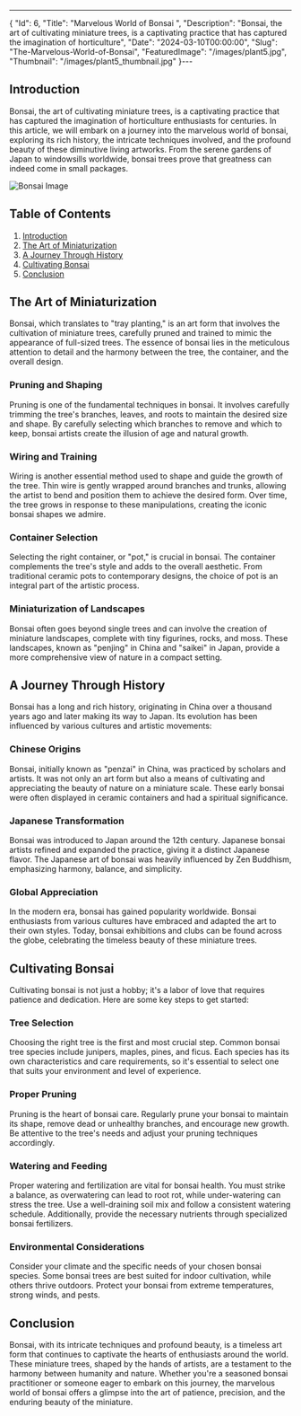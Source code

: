 ---
{
  "Id": 6,
  "Title": "Marvelous World of Bonsai ",
  "Description": "Bonsai, the art of cultivating miniature trees, is a captivating practice that has captured the imagination of horticulture",
  "Date": "2024-03-10T00:00:00",
  "Slug": "The-Marvelous-World-of-Bonsai",
  "FeaturedImage": "/images/plant5.jpg",
  "Thumbnail": "/images/plant5_thumbnail.jpg"
}---

<h2 id="introduction"> Introduction</h2>
Bonsai, the art of cultivating miniature trees, is a captivating practice that has captured the imagination of horticulture enthusiasts for centuries. In this article, we will embark on a journey into the marvelous world of bonsai, exploring its rich history, the intricate techniques involved, and the profound beauty of these diminutive living artworks. From the serene gardens of Japan to windowsills worldwide, bonsai trees prove that greatness can indeed come in small packages.

![Bonsai Image](https://images.unsplash.com/photo-1599598425947-5202edd56bdb?q=80&w=480 "A bonsai masterpiece")

## Table of Contents
1. [Introduction](/The-Marvelous-World-of-Bonsai/#introduction)
2. [The Art of Miniaturization](/The-Marvelous-World-of-Bonsai/#the-art-of-miniaturization)
3. [A Journey Through History](/The-Marvelous-World-of-Bonsai/#a-journey-through-history)
4. [Cultivating Bonsai](/The-Marvelous-World-of-Bonsai/#cultivating-bonsai)
5. [Conclusion](/The-Marvelous-World-of-Bonsai/#conclusion)

<h2 id="the-art-of-miniaturization">The Art of Miniaturization</h2>

Bonsai, which translates to "tray planting," is an art form that involves the cultivation of miniature trees, carefully pruned and trained to mimic the appearance of full-sized trees. The essence of bonsai lies in the meticulous attention to detail and the harmony between the tree, the container, and the overall design.

### Pruning and Shaping
Pruning is one of the fundamental techniques in bonsai. It involves carefully trimming the tree's branches, leaves, and roots to maintain the desired size and shape. By carefully selecting which branches to remove and which to keep, bonsai artists create the illusion of age and natural growth.

### Wiring and Training
Wiring is another essential method used to shape and guide the growth of the tree. Thin wire is gently wrapped around branches and trunks, allowing the artist to bend and position them to achieve the desired form. Over time, the tree grows in response to these manipulations, creating the iconic bonsai shapes we admire.

### Container Selection
Selecting the right container, or "pot," is crucial in bonsai. The container complements the tree's style and adds to the overall aesthetic. From traditional ceramic pots to contemporary designs, the choice of pot is an integral part of the artistic process.

### Miniaturization of Landscapes
Bonsai often goes beyond single trees and can involve the creation of miniature landscapes, complete with tiny figurines, rocks, and moss. These landscapes, known as "penjing" in China and "saikei" in Japan, provide a more comprehensive view of nature in a compact setting.

<h2 id="a-journey-through-history">A Journey Through History</h2>

Bonsai has a long and rich history, originating in China over a thousand years ago and later making its way to Japan. Its evolution has been influenced by various cultures and artistic movements:

### Chinese Origins
Bonsai, initially known as "penzai" in China, was practiced by scholars and artists. It was not only an art form but also a means of cultivating and appreciating the beauty of nature on a miniature scale. These early bonsai were often displayed in ceramic containers and had a spiritual significance.

### Japanese Transformation
Bonsai was introduced to Japan around the 12th century. Japanese bonsai artists refined and expanded the practice, giving it a distinct Japanese flavor. The Japanese art of bonsai was heavily influenced by Zen Buddhism, emphasizing harmony, balance, and simplicity.

### Global Appreciation
In the modern era, bonsai has gained popularity worldwide. Bonsai enthusiasts from various cultures have embraced and adapted the art to their own styles. Today, bonsai exhibitions and clubs can be found across the globe, celebrating the timeless beauty of these miniature trees.

<h2 id="cultivating-bonsai">Cultivating Bonsai</h2>

Cultivating bonsai is not just a hobby; it's a labor of love that requires patience and dedication. Here are some key steps to get started:

### Tree Selection
Choosing the right tree is the first and most crucial step. Common bonsai tree species include junipers, maples, pines, and ficus. Each species has its own characteristics and care requirements, so it's essential to select one that suits your environment and level of experience.

### Proper Pruning
Pruning is the heart of bonsai care. Regularly prune your bonsai to maintain its shape, remove dead or unhealthy branches, and encourage new growth. Be attentive to the tree's needs and adjust your pruning techniques accordingly.

### Watering and Feeding
Proper watering and fertilization are vital for bonsai health. You must strike a balance, as overwatering can lead to root rot, while under-watering can stress the tree. Use a well-draining soil mix and follow a consistent watering schedule. Additionally, provide the necessary nutrients through specialized bonsai fertilizers.

### Environmental Considerations
Consider your climate and the specific needs of your chosen bonsai species. Some bonsai trees are best suited for indoor cultivation, while others thrive outdoors. Protect your bonsai from extreme temperatures, strong winds, and pests.

<h2 id="conclusion">Conclusion</h2>

Bonsai, with its intricate techniques and profound beauty, is a timeless art form that continues to captivate the hearts of enthusiasts around the world. These miniature trees, shaped by the hands of artists, are a testament to the harmony between humanity and nature. Whether you're a seasoned bonsai practitioner or someone eager to embark on this journey, the marvelous world of bonsai offers a glimpse into the art of patience, precision, and the enduring beauty of the miniature.
